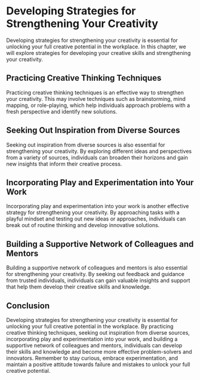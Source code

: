 Developing Strategies for Strengthening Your Creativity
===================================================================================================

Developing strategies for strengthening your creativity is essential for unlocking your full creative potential in the workplace. In this chapter, we will explore strategies for developing your creative skills and strengthening your creativity.

Practicing Creative Thinking Techniques
---------------------------------------

Practicing creative thinking techniques is an effective way to strengthen your creativity. This may involve techniques such as brainstorming, mind mapping, or role-playing, which help individuals approach problems with a fresh perspective and identify new solutions.

Seeking Out Inspiration from Diverse Sources
--------------------------------------------

Seeking out inspiration from diverse sources is also essential for strengthening your creativity. By exploring different ideas and perspectives from a variety of sources, individuals can broaden their horizons and gain new insights that inform their creative process.

Incorporating Play and Experimentation into Your Work
-----------------------------------------------------

Incorporating play and experimentation into your work is another effective strategy for strengthening your creativity. By approaching tasks with a playful mindset and testing out new ideas or approaches, individuals can break out of routine thinking and develop innovative solutions.

Building a Supportive Network of Colleagues and Mentors
-------------------------------------------------------

Building a supportive network of colleagues and mentors is also essential for strengthening your creativity. By seeking out feedback and guidance from trusted individuals, individuals can gain valuable insights and support that help them develop their creative skills and knowledge.

Conclusion
----------

Developing strategies for strengthening your creativity is essential for unlocking your full creative potential in the workplace. By practicing creative thinking techniques, seeking out inspiration from diverse sources, incorporating play and experimentation into your work, and building a supportive network of colleagues and mentors, individuals can develop their skills and knowledge and become more effective problem-solvers and innovators. Remember to stay curious, embrace experimentation, and maintain a positive attitude towards failure and mistakes to unlock your full creative potential.

